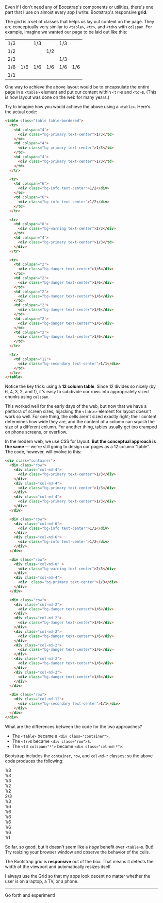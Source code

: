 Even if I don't need any of Bootstrap's components or utilities, there's one part that I use on almost every app I write: Bootstrap's responsive **grid**.

The grid is a set of classes that helps us lay out content on the page. They are conceptually very similar to `<table>`, `<tr>`, and `<td>`s with `colspan`. For example, imagine we wanted our page to be laid out like this:

<table class="table table-bordered">
  <tr>
    <td colspan="4">
      <div  class="bg-primary text-center">1/3</td>
    </td>
    <td colspan="4">
      <div  class="bg-primary text-center">1/3</td>
    </td>
    <td colspan="4">
      <div  class="bg-primary text-center">1/3</td>
    </td>
  </tr>

  <tr>
    <td colspan="6">
      <div class="bg-info text-center">1/2</div>
    </td>
    <td colspan="6">
      <div class="bg-info text-center">1/2</div>
    </td>
  </tr>

  <tr>
    <td colspan="8">
      <div class="bg-warning text-center">2/3</div>
    </td>
    <td colspan="4">
      <div class="bg-primary text-center">1/3</td>
    </td>
  </tr>

  <tr>
    <td colspan="2">
      <div class="bg-danger text-center">1/6</div>
    </td>
    <td colspan="2">
      <div class="bg-danger text-center">1/6</div>
    </td>
    <td colspan="2">
      <div class="bg-danger text-center">1/6</div>
    </td>
    <td colspan="2">
      <div class="bg-danger text-center">1/6</div>
    </td>
    <td colspan="2">
      <div class="bg-danger text-center">1/6</div>
    </td>
    <td colspan="2">
      <div class="bg-danger text-center">1/6</div>
    </td>
  </tr>

  <tr>
    <td colspan="12">
      <div class="bg-secondary text-center">1/1</div>
    </td>
  </tr>
</table>

One way to achieve the above layout would be to encapsulate the entire page in a `<table>` element and put our content within `<tr>`s and `<td>`s. (This is how layout was done on the web for many years.)

Try to imagine how you would achieve the above using a `<table>`. Here's the actual code:

```html
<table class="table table-bordered">
  <tr>
    <td colspan="4">
      <div class="bg-primary text-center">1/3</td>
    </td>
    <td colspan="4">
      <div class="bg-primary text-center">1/3</td>
    </td>
    <td colspan="4">
      <div class="bg-primary text-center">1/3</td>
    </td>
  </tr>

  <tr>
    <td colspan="6">
      <div class="bg-info text-center">1/2</div>
    </td>
    <td colspan="6">
      <div class="bg-info text-center">1/2</div>
    </td>
  </tr>

  <tr>
    <td colspan="8">
      <div class="bg-warning text-center">2/3</div>
    </td>
    <td colspan="4">
      <div class="bg-primary text-center">1/3</td>
    </div>
  </tr>

  <tr>
    <td colspan="2">
      <div class="bg-danger text-center">1/6</div>
    </td>
    <td colspan="2">
      <div class="bg-danger text-center">1/6</div>
    </td>
    <td colspan="2">
      <div class="bg-danger text-center">1/6</div>
    </td>
    <td colspan="2">
      <div class="bg-danger text-center">1/6</div>
    </td>
    <td colspan="2">
      <div class="bg-danger text-center">1/6</div>
    </td>
    <td colspan="2">
      <div class="bg-danger text-center">1/6</div>
    </td>
  </tr>

  <tr>
    <td colspan="12">
      <div class="bg-secondary text-center">1/1</div>
    </td>
  </tr>
</table>
```

Notice the key trick: using a **12 column table**. Since 12 divides so nicely (by 6, 4, 3, 2, and 1), it's easy to subdivide our rows into appropriately sized chunks using `colspan`.

This worked well for the early days of the web, but now that we have a plethora of screen sizes, hijacking the `<table>` element for layout doesn't work so well. For one thing, the cells aren't sized exactly right; their content determines how wide they are, and the content of a column can squish the size of a different column. For another thing, tables usually get too cramped on phone screens, or overflow.

In the modern web, we use CSS for layout. **But the conceptual approach is the same** — we're still going to design our pages as a 12 column "table". The code, however, will evolve to this:

```html
<div class="container">
  <div class="row">
    <div class="col-md-4">
      <div class="bg-primary text-center">1/3</div>
    </div>
    <div class="col-md-4">
      <div class="bg-primary text-center">1/3</div>
    </div>
    <div class="col-md-4">
      <div class="bg-primary text-center">1/3</div>
    </div>
  </div>

  <div class="row">
    <div class="col-md-6">
      <div class="bg-info text-center">1/2</div>
    </div>
    <div class="col-md-6">
      <div class="bg-info text-center">1/2</div>
    </div>
  </div>

  <div class="row">
    <div class="col-md-8" >
      <div class="bg-warning text-center">2/3</div>
    </div>
    <div class="col-md-4">
      <div  class="bg-primary text-center">1/3</div>
    </div>
  </div>

  <div class="row">
    <div class="col-md-2">
      <div class="bg-danger text-center">1/6</div>
    </div>
    <div class="col-md-2">
      <div class="bg-danger text-center">1/6</div>
    </div>
    <div class="col-md-2">
      <div class="bg-danger text-center">1/6</div>
    </div>
    <div class="col-md-2">
      <div class="bg-danger text-center">1/6</div>
    </div>
    <div class="col-md-2">
      <div class="bg-danger text-center">1/6</div>
    </div>
    <div class="col-md-2">
      <div class="bg-danger text-center">1/6</div>
    </div>
  </div>

  <div class="row">
    <div class="col-md-12">
      <div class="bg-secondary text-center">1/1</div>
    </div>
  </div>
</div>
```

What are the differences between the code for the two approaches?

- The `<table>` became a `<div class="container">`.
- The `<tr>`s became `<div class="row">`s.
- The `<td colspan="*">` became `<div class="col-md-*">`.

Bootstrap includes the `container`, `row`, and `col-md-*` classes; so the above code produces the following:

<div class="container">
  <div class="row">
    <div class="col-md-4">
      <div class="bg-primary text-center">1/3</div>
    </div>
    <div class="col-md-4">
      <div class="bg-primary text-center">1/3</div>
    </div>
    <div class="col-md-4">
      <div class="bg-primary text-center">1/3</div>
    </div>
  </div>

  <div class="row">
    <div class="col-md-6">
      <div class="bg-info text-center">1/2</div>
    </div>
    <div class="col-md-6">
      <div class="bg-info text-center">1/2</div>
    </div>
  </div>

  <div class="row">
    <div class="col-md-8" >
      <div class="bg-warning text-center">2/3</div>
    </div>
    <div class="col-md-4">
      <div  class="bg-primary text-center">1/3</div>
    </div>
  </div>

  <div class="row">
    <div class="col-md-2">
      <div class="bg-danger text-center">1/6</div>
    </div>
    <div class="col-md-2">
      <div class="bg-danger text-center">1/6</div>
    </div>
    <div class="col-md-2">
      <div class="bg-danger text-center">1/6</div>
    </div>
    <div class="col-md-2">
      <div class="bg-danger text-center">1/6</div>
    </div>
    <div class="col-md-2">
      <div class="bg-danger text-center">1/6</div>
    </div>
    <div class="col-md-2">
      <div class="bg-danger text-center">1/6</div>
    </div>
  </div>

  <div class="row">
    <div class="col-md-12">
      <div class="bg-secondary text-center">1/1</div>
    </div>
  </div>
</div>

So far, so good, but it doesn't seem like a _huge_ benefit over `<table>`s. But! Try resizing your browser window and observe the behavior of the cells.

The Bootstrap grid is **responsive** out of the box. That means it detects the width of the viewport and automatically resizes itself.

I always use the Grid so that my apps look decent no matter whether the user is on a laptop, a TV, or a phone.

---

Go forth and experiment!
